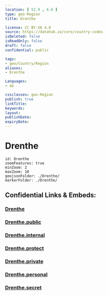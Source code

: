 ```yaml
---
location: [ 52.9 , 6.6 ] 
type: geo-Region
title: Drenthe

license: CC BY-SA 4.0
source: https://datahub.io/core/country-codes
isDeleted: false
isReadOnly: false
draft: false
confidential: public

tags:
- geo/Country/Region
aliases:
- Drenthe

Languages:
- de

cssclasses: geo-Region
publish: true
linkTitle: 
keywords: 
layout: 
publishDate: 
expiryDate: 
---
```


# Drenthe

```leaflet
id: Drenthe
zoomFeatures: true 
minZoom: 2 
maxZoom: 18
geojsonFolder: ./Drenthe/
markerFolder: ./Drenthe/
```


## Confidential Links & Embeds: 

### [Drenthe](/_Standards/Earth/Continent/Europe/Europe~West/Netherlands/Provinces~Netherlands/Drenthe.md) 

### [Drenthe.public](/_public/Earth/Continent/Europe/Europe~West/Netherlands/Provinces~Netherlands/Drenthe.public.md) 

### [Drenthe.internal](/_internal/Earth/Continent/Europe/Europe~West/Netherlands/Provinces~Netherlands/Drenthe.internal.md) 

### [Drenthe.protect](/_protect/Earth/Continent/Europe/Europe~West/Netherlands/Provinces~Netherlands/Drenthe.protect.md) 

### [Drenthe.private](/_private/Earth/Continent/Europe/Europe~West/Netherlands/Provinces~Netherlands/Drenthe.private.md) 

### [Drenthe.personal](/_personal/Earth/Continent/Europe/Europe~West/Netherlands/Provinces~Netherlands/Drenthe.personal.md) 

### [Drenthe.secret](/_secret/Earth/Continent/Europe/Europe~West/Netherlands/Provinces~Netherlands/Drenthe.secret.md)

